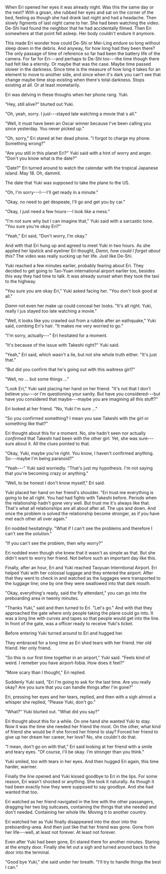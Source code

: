 When Eri opened her eyes it was already night. Was this the same day or the next? With a groan, she rubbed her eyes and sat on the corner of the bed, feeling as though she had drank last night and had a headache. Then slowly figments of last night came to her. She had been watching the video. De-Shi had found the neighbor that he had accidentally filmed. Then Eri somewhere at that point fell asleep. Her body couldn't endure it anymore.

This made Eri wonder how could De-Shi or Mei-Ling endure so long without sleep down in the debris. And anyway, for how long had they been there? The only passage of time of reference so far had been the battery life of the camera. For far for Eri---and perhaps to De-Shi too---the time though there had felt like a eternity. Or maybe that was the case. Maybe time passed slower in the darkness. Since time is the measure of how long it takes for an element to move to another side, and since when it's dark you can't see that change maybe time stop existing when there's total darkness. Stops existing at all. Or at least mometarily.

Eri was delving in these thoughs when her phone rang. Yuki.

"Hey, still alive?" blurted out Yuki.

"Oh, yeah, sorry. I just---stayed late watching a movie that
s all."

"Well, it must have been an Oscar winner because I've been calling you since yesterday. You never picked up."

"Oh, sorry," Eri stared at her dead phone. "I forgot to charge my phone. Something wrong?"

"Are you still in this planet Eri?" Yuki said with a hint of worry and anger. "Don't you know what is the date?"

"Date?" Eri turned around to watch the calendar with the tropical Japanese island. May 18. Oh, dammit.

The date that Yuki was supposed to take the plane to the US.

"Oh, I'm sorry---I---I'll get ready in a minute."

"Okay, no need to get despeate, I'll go and get you by car."

"Okay, I just need a few hours---I look like a mess."

"I'm not sure why but I can imagine that," Yuki said with a sarcastic tone. "You sure you're okay Eri?"

"Yeah," Eri said, "Don't worry, I'm okay."

 And with that Eri hung up and agreed to meet Yuki in two hours. As she applied her lipstick and eyeliner Eri thought, *Damn, how could I forget about this?* The video was really sucking up her life. Just like De-Shi.

 Yuki reached a few minutes earlier, probably fearing about Eri. They decided to get going to Tao-Yuan international airport earlier too, besides this way they had time to talk. It was already sunset when they took the taxi to the highway.

 "You sure you are okay Eri," Yuki asked facing her. "You don't look good at all."

*Damn* not even her make up could conceal her looks. "It's all right. Yuki, really I jus stayed too late watching a movie."

"Well, it looks like you crawled out from a rubble after an eathquake," Yuki said, combing Eri's hair. "It makes me very worried to go."

"I'm sorry, actually---" Eri hesitated for a moment.

"It's because of the issue with Takeshi right?" Yuki said.

"Yeah," Eri said, which wasn't a lie, but not she whole truth either. "It's just that."

"But did you confirm that he's going out with this waitress girl?"

"Well, no ... but some things ..."

"Look Eri," Yuki said placing her hand on her friend. "It's not that I don't believe you---or I'm questioning your sanity. But have you considered---but have you considered that maybe---maybe you are imagining all this stuff?"

Eri looked at her friend. "No, Yuki I'm sure ..."

"So you confirmed something? I mean you saw Takeshi with the girl or something like that?"

Eri thought about this for a moment. No, she hadn't seen nor actually *confirmed* that Takeshi had been with the other girl. Yet, she was sure---sure about it. All the clues pointed to that.

"Okay, Yuki, maybe you're right. You know, I haven't confirmed anything. So---maybe I'm being paranoid?"

"Yeah---" Yuki said worriedly. "That's just my hypothesis. I'm not saying that you're becoming crazy or anything."

"Well, to be honest I don't know myself," Eri said.

Yuki placed her hand on her friend's shoulder. "Eri trust me everything is going to be all right. You had had fights with Takeshi before. Periods when the relationship hadn't gone very well. But trust me it's always like that. That's what all relationships are all about after all. The ups and down. And once the problem is solved the relationship become stronger, as if you have met each other all over again."

Eri nodded hesitatingly. "What if I can't see the problems and therefore I can't see the solution."

"If you can't see the problem, then why worry?"

Eri nodded even though she knew that it wasn't as simple as that. But she didn't want to worry her friend. Not before such an important day like this.

Finally, after an hour, Eri and Yuki reached Taoyuan Interntional Airport. Eri helped Yuki with her colossal luggage and they entered the airport. After that they went to check in and watched as the luggages were transported to the luggage line; one by one they were swallowed into that dark mouth.

"Okay, everything's ready, said the fly attendant," you can go into the preboarding area in twenty minutes.

"Thanks Yuki," said and then turned to Eri. "Let's go." And with that they approached the gate where only people taking the plane could go into. It was a long line with curves and tapes so that people would get into the line. In front of the gate, was a officer ready to receive Yuki's ticket.

Before entering Yuki turned around to Eri and hugged her.

They embraced for a long time as Eri shed tears with her friend. Her old friend. Her only friend.

"So this is our first time together in an airport," Yuki said. "Feels kind of weird. I remeber you have airport-fobia. How does it feel?"

"More scary than I thought," Eri replied.

 Suddenly Yuki said, "Eri I'm going to ask for the last time. Are you really okay? Are you sure that you can handle things after I'm gone?"

 Eri, pressing her eyes and her tears, replied, and then with a sigh almost a whisper she replied, "Please Yuki, don't go."

 "What?" Yuki blurted out. "What did you say?"

 Eri thought about this for a while. On one hand she wanted Yuki to stay. Now it was the time she needed her friend the most. On the other, what kind of friend she would be if she forced her friend to stay? Forced her friend to give up her dream her career, her love? No, she couldn't do that.

"I mean, don't go on with that," Eri said looking at her friend with a smile and teary eyes. "Of course, I'll be okay. I'm stronger than you think."

Yuki smiled, too with tears in her eyes. And then hugged Eri again, this time harder, warmer.

Finally the line opened and Yuki kissed goodbye to Eri in the lips. For some reason, Eri wasn't shocked or anything. She took it naturally. As though it had been exactly how they were supposed to say goodbye. And she had wanted that too.

Eri watched as her friend navigated in the line with the other passangers, dragging her two big suitcases, containing the things that she needed and don't needed. Containing her whole life. Moving it to another country.

Eri watched her as Yuki finally disappeared into the door into the preboarding-area. And then just like that her friend was gone. Gone from her life---well, at least not forever. At least not forever.

Even after Yuki had been gone, Eri stared there for another minutes. Staring at the empty door. Finally she let out a sigh and turned around back to the door into the terminal.

"Good bye Yuki," she said under her breath. "I'll try to handle things the best I can."
